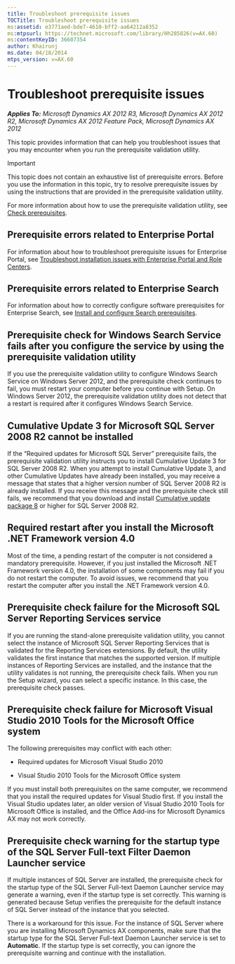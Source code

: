 ```yaml
---
title: Troubleshoot prerequisite issues
TOCTitle: Troubleshoot prerequisite issues
ms:assetid: e3771aed-bde7-4610-bff2-aa64212a8352
ms:mtpsurl: https://technet.microsoft.com/library/Hh285826(v=AX.60)
ms:contentKeyID: 36607354
author: Khairunj
ms.date: 04/18/2014
mtps_version: v=AX.60
---
```


# Troubleshoot prerequisite issues 


_**Applies To:** Microsoft Dynamics AX 2012 R3, Microsoft Dynamics AX 2012 R2, Microsoft Dynamics AX 2012 Feature Pack, Microsoft Dynamics AX 2012_

This topic provides information that can help you troubleshoot issues that you may encounter when you run the prerequisite validation utility.


> [!IMPORTANT]
> <P>This topic does not contain an exhaustive list of prerequisite errors. Before you use the information in this topic, try to resolve prerequisite issues by using the instructions that are provided in the prerequisite validation utility.</P>



For more information about how to use the prerequisite validation utility, see [Check prerequisites](check-prerequisites.md).

## Prerequisite errors related to Enterprise Portal

For information about how to troubleshoot prerequisite issues for Enterprise Portal, see [Troubleshoot installation issues with Enterprise Portal and Role Centers](troubleshoot-installation-issues-with-enterprise-portal-and-role-centers.md).

## Prerequisite errors related to Enterprise Search

For information about how to correctly configure software prerequisites for Enterprise Search, see [Install and configure Search prerequisites](install-and-configure-search-prerequisites.md).

## Prerequisite check for Windows Search Service fails after you configure the service by using the prerequisite validation utility

If you use the prerequisite validation utility to configure Windows Search Service on Windows Server 2012, and the prerequisite check continues to fail, you must restart your computer before you continue with Setup. On Windows Server 2012, the prerequisite validation utility does not detect that a restart is required after it configures Windows Search Service.

## Cumulative Update 3 for Microsoft SQL Server 2008 R2 cannot be installed

If the “Required updates for Microsoft SQL Server” prerequisite fails, the prerequisite validation utility instructs you to install Cumulative Update 3 for SQL Server 2008 R2. When you attempt to install Cumulative Update 3, and other Cumulative Updates have already been installed, you may receive a message that states that a higher version number of SQL Server 2008 R2 is already installed. If you receive this message and the prerequisite check still fails, we recommend that you download and install [Cumulative update package 8](https://support.microsoft.com/kb/2534352/en-us) or higher for SQL Server 2008 R2.

## Required restart after you install the Microsoft .NET Framework version 4.0

Most of the time, a pending restart of the computer is not considered a mandatory prerequisite. However, if you just installed the Microsoft .NET Framework version 4.0, the installation of some components may fail if you do not restart the computer. To avoid issues, we recommend that you restart the computer after you install the .NET Framework version 4.0.

## Prerequisite check failure for the Microsoft SQL Server Reporting Services service

If you are running the stand-alone prerequisite validation utility, you cannot select the instance of Microsoft SQL Server Reporting Services that is validated for the Reporting Services extensions. By default, the utility validates the first instance that matches the supported version. If multiple instances of Reporting Services are installed, and the instance that the utility validates is not running, the prerequisite check fails. When you run the Setup wizard, you can select a specific instance. In this case, the prerequisite check passes.

## Prerequisite check failure for Microsoft Visual Studio 2010 Tools for the Microsoft Office system

The following prerequisites may conflict with each other:

  - Required updates for Microsoft Visual Studio 2010

  - Visual Studio 2010 Tools for the Microsoft Office system

If you must install both prerequisites on the same computer, we recommend that you install the required updates for Visual Studio first. If you install the Visual Studio updates later, an older version of Visual Studio 2010 Tools for Microsoft Office is installed, and the Office Add-ins for Microsoft Dynamics AX may not work correctly.

## Prerequisite check warning for the startup type of the SQL Server Full-text Filter Daemon Launcher service

If multiple instances of SQL Server are installed, the prerequisite check for the startup type of the SQL Server Full-text Daemon Launcher service may generate a warning, even if the startup type is set correctly. This warning is generated because Setup verifies the prerequisite for the default instance of SQL Server instead of the instance that you selected.

There is a workaround for this issue. For the instance of SQL Server where you are installing Microsoft Dynamics AX components, make sure that the startup type for the SQL Server Full-text Daemon Launcher service is set to **Automatic**. If the startup type is set correctly, you can ignore the prerequisite warning and continue with the installation.

  


